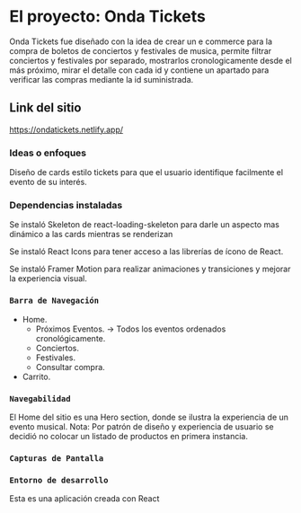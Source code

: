 # El proyecto: Onda Tickets

Onda Tickets fue diseñado con la idea de crear un e commerce para la compra de boletos de conciertos y festivales de musica, permite filtrar conciertos y festivales por separado, mostrarlos cronologicamente desde el más próximo, mirar el detalle con cada id y contiene un apartado para verificar las compras mediante la id suministrada.

## Link del sitio
https://ondatickets.netlify.app/
### Ideas o enfoques
Diseño de cards estilo tickets para que el usuario identifique facilmente el evento de su interés. 

### Dependencias instaladas
Se instaló Skeleton de react-loading-skeleton para darle un aspecto mas dinámico a las cards mientras se renderizan

Se instaló React Icons para tener acceso a las librerías de ícono de React.

Se instaló Framer Motion para realizar animaciones y transiciones y mejorar la experiencia visual. 

### `Barra de Navegación`

- Home.
  - Próximos Eventos.
  -> Todos los eventos ordenados cronológicamente.
  - Conciertos.
  - Festivales.
  - Consultar compra.
- Carrito.

### `Navegabilidad`

El Home del sitio es una Hero section, donde se ilustra la experiencia de un evento musical. 
Nota: Por patrón de diseño y experiencia de usuario se decidió no colocar un listado de productos en primera instancia.



### `Capturas de Pantalla`



### `Entorno de desarrollo`
Esta es una aplicación creada con React

